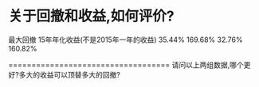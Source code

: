 # 关于回撤和收益,如何评价?

最大回撤	15年年化收益(不是2015年一年的收益)
35.44%     169.68%
32.76%     160.82%

===================================
请问以上两组数据,哪个更好?多大的收益可以顶替多大的回撤?

